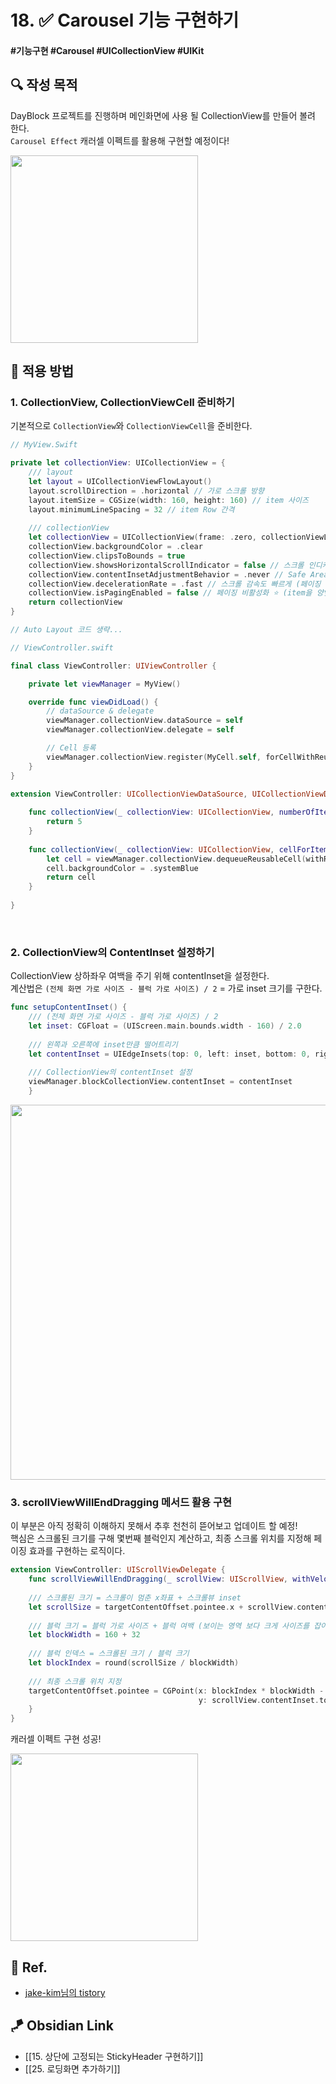 # 18. ✅ Carousel 기능 구현하기

#### #기능구현 #Carousel #UICollectionView #UIKit 

## **🔍** 작성 목적

DayBlock 프로젝트를 진행하며 메인화면에 사용 될 CollectionView를 만들어 볼려 한다.   
`Carousel Effect` 캐러셀 이펙트를 활용해 구현할 예정이다!

<img width="300" src="https://user-images.githubusercontent.com/113565086/229653932-69edfe7f-c38f-4cee-b21a-067091035430.png">

<br>

## 📌 적용 방법

### 1. CollectionView, CollectionViewCell 준비하기

기본적으로 `CollectionView`와 `CollectionViewCell`을 준비한다.

~~~swift
// MyView.Swift

private let collectionView: UICollectionView = {
    /// layout
    let layout = UICollectionViewFlowLayout()
    layout.scrollDirection = .horizontal // 가로 스크롤 방향
    layout.itemSize = CGSize(width: 160, height: 160) // item 사이즈
    layout.minimumLineSpacing = 32 // item Row 간격
    
    /// collectionView
    let collectionView = UICollectionView(frame: .zero, collectionViewLayout: layout)
    collectionView.backgroundColor = .clear
    collectionView.clipsToBounds = true
    collectionView.showsHorizontalScrollIndicator = false // 스크롤 인디케이터 비활성화 
    collectionView.contentInsetAdjustmentBehavior = .never // Safe Area 가려지는 현상 방지
    collectionView.decelerationRate = .fast // 스크롤 감속도 빠르게 (페이징 효과)
    collectionView.isPagingEnabled = false // 페이징 비활성화 ⭐️ (item을 양옆으로 보여주기 위해 직접 구현해야 함)
    return collectionView
}

// Auto Layout 코드 생략...
~~~

~~~swift
// ViewController.swift

final class ViewController: UIViewController {

    private let viewManager = MyView()

    override func viewDidLoad() {
        // dataSource & delegate
        viewManager.collectionView.dataSource = self
        viewManager.collectionView.delegate = self

        // Cell 등록
        viewManager.collectionView.register(MyCell.self, forCellWithReuseIdentifier: "MyCell")
    }
}

extension ViewController: UICollectionViewDataSource, UICollectionViewDelegate {
    
    func collectionView(_ collectionView: UICollectionView, numberOfItemsInSection section: Int) -> Int {
        return 5
    }
    
    func collectionView(_ collectionView: UICollectionView, cellForItemAt indexPath: IndexPath) -> UICollectionViewCell {
        let cell = viewManager.collectionView.dequeueReusableCell(withReuseIdentifier: "MyCell", for: indexPath) as! MyCell
        cell.backgroundColor = .systemBlue
        return cell
    }
    
}
~~~

<br>

### 2. CollectionView의 ContentInset 설정하기

CollectionView 상하좌우 여백을 주기 위해 contentInset을 설정한다.   
계산법은 `(전체 화면 가로 사이즈 - 블럭 가로 사이즈) / 2` = 가로 inset 크기를 구한다.

~~~swift
func setupContentInset() {
    /// (전체 화면 가로 사이즈 - 블럭 가로 사이즈) / 2
    let inset: CGFloat = (UIScreen.main.bounds.width - 160) / 2.0
    
    /// 왼쪽과 오른쪽에 inset만큼 떨어트리기
    let contentInset = UIEdgeInsets(top: 0, left: inset, bottom: 0, right: inset)
    
    /// CollectionView의 contentInset 설정
    viewManager.blockCollectionView.contentInset = contentInset
    }
~~~

<img width="600" src="https://user-images.githubusercontent.com/113565086/229658518-fe7b33c8-8617-495d-ab26-7f38ee56e4c1.png">

<br>

### 3. scrollViewWillEndDragging 메서드 활용 구현

이 부분은 아직 정확히 이해하지 못해서 추후 천천히 뜯어보고 업데이트 할 예정!   
핵심은 스크롤된 크기를 구해 몇번째 블럭인지 계산하고, 최종 스크롤 위치를 지정해 페이징 효과를 구현하는 로직이다.

~~~swift
extension ViewController: UIScrollViewDelegate {
    func scrollViewWillEndDragging(_ scrollView: UIScrollView, withVelocity velocity: CGPoint, targetContentOffset: UnsafeMutablePointer<CGPoint>) {
        
    /// 스크롤된 크기 = 스크롤이 멈춘 x좌표 + 스크롤뷰 inset
    let scrollSize = targetContentOffset.pointee.x + scrollView.contentInset.left
    
    /// 블럭 크기 = 블럭 가로 사이즈 + 블럭 여백 (보이는 영역 보다 크게 사이즈를 잡아야 캐러셀 구현 가능)
    let blockWidth = 160 + 32
    
    /// 블럭 인덱스 = 스크롤된 크기 / 블럭 크기
    let blockIndex = round(scrollSize / blockWidth)
    
    /// 최종 스크롤 위치 지정
    targetContentOffset.pointee = CGPoint(x: blockIndex * blockWidth - scrollView.contentInset.left,
                                          y: scrollView.contentInset.top)
    }
}
~~~

캐러셀 이펙트 구현 성공!

<img width="300" src="https://user-images.githubusercontent.com/113565086/229660078-8a81c442-92a8-4b46-9802-3c52cdea7d73.gif">

<br>

## 💌 Ref.
- [jake-kim님의 tistory](https://ios-development.tistory.com/1020)


## 🪁 Obsidian Link
- [[15. 상단에 고정되는 StickyHeader 구현하기]]
- [[25. 로딩화면 추가하기]]